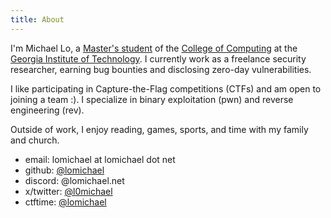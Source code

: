 ```yaml
---
title: About
---
```


I'm Michael Lo, a [Master's student](https://omscs.gatech.edu/) of the [College of Computing](https://www.cc.gatech.edu/) at the [Georgia Institute of Technology](https://www.gatech.edu/). I currently work as a freelance security researcher, earning bug bounties and disclosing zero-day vulnerabilities.

I like participating in Capture-the-Flag competitions (CTFs) and am open to joining a team :). I specialize in binary exploitation (pwn) and reverse engineering (rev).

Outside of work, I enjoy reading, games, sports, and time with my family and church.

- email: lomichael at lomichael dot net
- github: [@lomichael](https://www.github.com/lomichael)
- discord: @lomichael.net
- x/twitter: [@l0michael](https://x.com/l0michael)
- ctftime: [@lomichael](https://ctftime.org/user/235163) 

